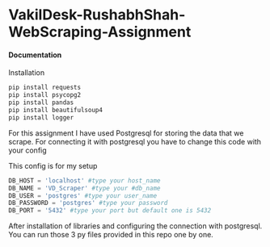 # VakilDesk-RushabhShah-WebScraping-Assignment

#### Documentation
Installation
```python
pip install requests
pip install psycopg2
pip install pandas
pip install beautifulsoup4
pip install logger
```

For this assignment I have used Postgresql for storing the data that we scrape. For connecting it with postgresql you have to change this code with your config

This config is for my setup
```python
DB_HOST = 'localhost' #type your host_name
DB_NAME = 'VD_Scraper' #type your #db_name
DB_USER = 'postgres' #type your user_name
DB_PASSWORD = 'postgres' #type your password
DB_PORT = '5432' #type your port but default one is 5432
```

After installation of libraries and configuring the connection with postgresql. You can run those 3 py files provided in this repo one by one.
